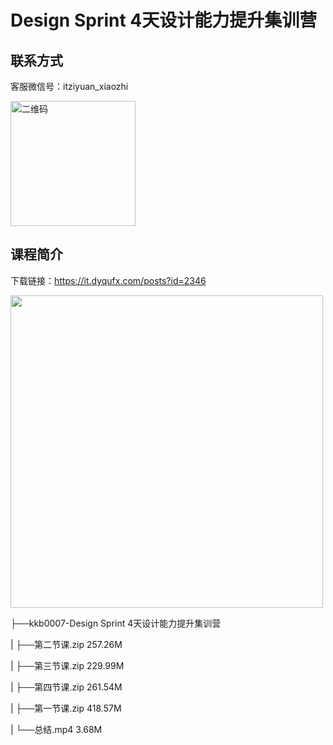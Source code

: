 # Design Sprint 4天设计能力提升集训营

## 联系方式

客服微信号：itziyuan_xiaozhi

<img src="https://ziyuanyun.oss-cn-guangzhou.aliyuncs.com/common/20240614073449/666b82192834a.jpg" width="200" height="200" alt="二维码">

## 课程简介

下载链接：https://it.dyqufx.com/posts?id=2346

<img src="https://ziyuanyun.oss-cn-guangzhou.aliyuncs.com/yun/20240515183840/664490b0e4d6e.jpg" width="500" alt="">

  ├──kkb0007-Design Sprint 4天设计能力提升集训营



 | ├──第二节课.zip 257.26M

 | ├──第三节课.zip 229.99M

 | ├──第四节课.zip 261.54M

 | ├──第一节课.zip 418.57M

 | └──总结.mp4 3.68M

 &nbsp;

  